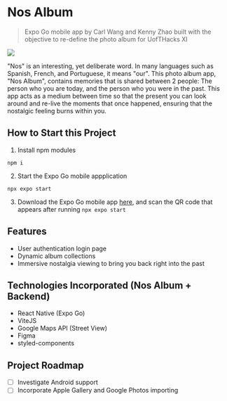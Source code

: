 # Nos Album

> Expo Go mobile app by Carl Wang and Kenny Zhao built with the objective to re-define the photo album for UofTHacks XI

[<img src="https://img.shields.io/badge/Devpost-003E54?style=for-the-badge&logo=Devpost&logoColor=white" />](https://devpost.com/software/nos-album?ref_content=my-projects-tab&ref_feature=my_projects)

"Nos" is an interesting, yet deliberate word. In many languages such as Spanish, French, and Portuguese, it means "our". This photo album app, "Nos Album", contains memories that is shared between 2 people: The person who you are today, and the person who you were in the past. This app acts as a medium between time so that the present you can look around and re-live the moments that once happened, ensuring that the nostalgic feeling burns within you.

## How to Start this Project

1. Install npm modules

```
npm i
```

2. Start the Expo Go mobile appplication

```
npx expo start
```

3. Download the Expo Go mobile app [here](https://expo.dev/client), and scan the QR code that appears after running `npx expo start`

## Features
* User authentication login page 
* Dynamic album collections
* Immersive nostalgia viewing to bring you back right into the past

## Technologies Incorporated (Nos Album + Backend)
* React Native (Expo Go)
* ViteJS
* Google Maps API (Street View)
* Figma
* styled-components

## Project Roadmap
- [ ] Investigate Android support
- [ ] Incorporate Apple Gallery and Google Photos importing